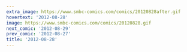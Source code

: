 ```yaml
---
extra_image: https://www.smbc-comics.com/comics/20120828after.gif
hovertext: '2012-08-28'
image: https://www.smbc-comics.com/comics/20120828.gif
next_comic: '2012-08-29'
prev_comic: '2012-08-27'
title: '2012-08-28'
---
```


